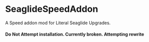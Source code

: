 # SeaglideSpeedAddon
A Speed addon mod for Literal Seaglide Upgrades.
#### Do Not Attempt installation. Currently broken. Attempting rewrite
